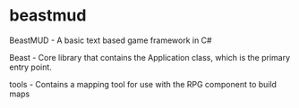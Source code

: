 beastmud
========

BeastMUD - A basic text based game framework in C#

Beast - Core library that contains the Application class, which is the primary entry point.


tools - Contains a mapping tool for use with the RPG component to build maps
